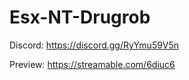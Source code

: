 # Esx-NT-Drugrob
  Discord: https://discord.gg/RyYmu59V5n

  Preview: https://streamable.com/6diuc6

